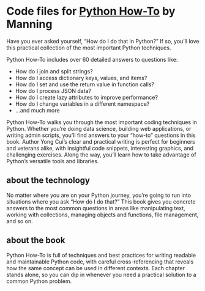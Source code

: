 # Code files for [Python How-To](https://www.manning.com/books/python-how-to) by Manning

Have you ever asked yourself, “How do I do that in Python?” If so, you’ll love this practical collection of the most important Python techniques.

Python How-To includes over 60 detailed answers to questions like:

* How do I join and split strings?
* How do I access dictionary keys, values, and items?
* How do I set and use the return value in function calls?
* How do I process JSON data?
* How do I create lazy attributes to improve performance?
* How do I change variables in a different namespace?
* …and much more

Python How-To walks you through the most important coding techniques in Python. Whether you’re doing data science, building web applications, or writing admin scripts, you’ll find answers to your “how-to” questions in this book. Author Yong Cui’s clear and practical writing is perfect for beginners and veterans alike, with insightful code snippets, interesting graphics, and challenging exercises. Along the way, you’ll learn how to take advantage of Python’s versatile tools and libraries.

## about the technology

No matter where you are on your Python journey, you’re going to run into situations where you ask “How do I do that?” This book gives you concrete answers to the most common questions in areas like manipulating text, working with collections, managing objects and functions, file management, and so on.

## about the book
Python How-To is full of techniques and best practices for writing readable and maintainable Python code, with careful cross-referencing that reveals how the same concept can be used in different contexts. Each chapter stands alone, so you can dip in whenever you need a practical solution to a common Python problem.
